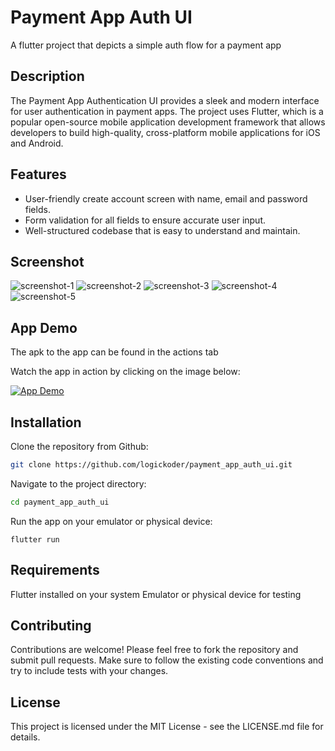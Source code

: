 # Payment App Auth UI

A flutter project that depicts a simple auth flow for a payment app

## Description

The Payment App Authentication UI provides a sleek and modern interface for user authentication in
payment apps. The project uses Flutter, which is a popular open-source mobile application
development framework that allows developers to build high-quality, cross-platform mobile
applications for iOS and Android.

## Features

- User-friendly create account screen with name, email and password fields.
- Form validation for all fields to ensure accurate user input.
- Well-structured codebase that is easy to understand and maintain.

## Screenshot

![screenshot-1](screenshots/screenshot-1.jpg "Phone Number Input Screen")
![screenshot-2](screenshots/screenshot-2.jpg "Verify Phone Number Screen")
![screenshot-3](screenshots/screenshot-3.jpg "Verify Phone Number Screen Filled")
![screenshot-4](screenshots/screenshot-4.jpg "Create Account Screen")
![screenshot-5](screenshots/screenshot-5.jpg "Home Screen")

## App Demo

The apk to the app can be found in the actions tab

Watch the app in action by clicking on the image below:

[![App Demo](screenshots/screenrecording-thumbnail.png)](screenshots/screenrecording.mp4 "App Demo")

## Installation

Clone the repository from Github:

``` bash
git clone https://github.com/logickoder/payment_app_auth_ui.git
```

Navigate to the project directory:

``` bash
cd payment_app_auth_ui
```

Run the app on your emulator or physical device:

```arduino
flutter run
```

## Requirements

Flutter installed on your system
Emulator or physical device for testing

## Contributing

Contributions are welcome! Please feel free to fork the repository and submit pull requests. Make
sure to follow the existing code conventions and try to include tests with your changes.

## License

This project is licensed under the MIT License - see the LICENSE.md file for details.
